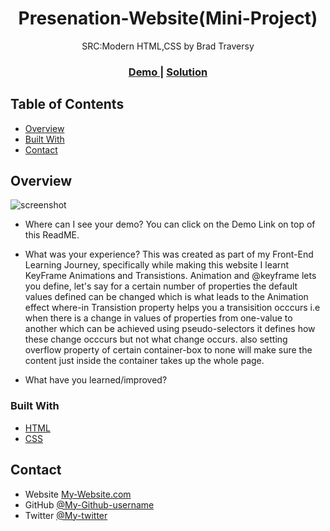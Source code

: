 <!-- Please update value in the {}  -->

<h1 align="center">Presenation-Website(Mini-Project)</h1>

<div align="center">
   SRC:Modern HTML,CSS by Brad Traversy
</div>

<div align="center">
  <h3>
    <a href="https://{your-demo-link.your-domain}">
      Demo
    </a>
    <span> | </span>
    <a href="https://{your-url-to-the-solution}">
      Solution
    </a>
  </h3>
</div>

<!-- TABLE OF CONTENTS -->

## Table of Contents

- [Overview](#overview)
- [Built With](#built-with)
- [Contact](#contact)


<!-- OVERVIEW -->

## Overview

![screenshot](https://user-images.githubusercontent.com/16707738/92399059-5716eb00-f132-11ea-8b14-bcacdc8ec97b.png)


- Where can I see your demo?
You can click on the Demo Link on top of this ReadME.

- What was your experience?
This was created as part of my Front-End Learning Journey, specifically while making this website I learnt KeyFrame Animations and Transistions.
Animation and @keyframe lets you define, let's say for a certain number of properties the default values defined can be changed which is what leads to the Animation effect where-in Transistion property helps you a transisition occcurs i.e when there is a change in values of properties from one-value to another which can be achieved using pseudo-selectors it defines how these change occcurs but not what change occurs.
also setting overflow property of certain container-box to none will make sure the content just inside the container takes up the whole page.

- What have you learned/improved?


### Built With

<!-- This section should list any major frameworks that you built your project using. Here are a few examples.-->

- [HTML](https://developer.mozilla.org/en-US/docs/Web/HTML)
- [CSS](https://developer.mozilla.org/en-US/docs/Web/CSS)


## Contact

- Website [My-Website.com](https://{your-web-site-link})
- GitHub [@My-Github-username](https://{github.com/Chilly-169-table})
- Twitter [@My-twitter](https://{twitter.com/Chilly_16_table})
